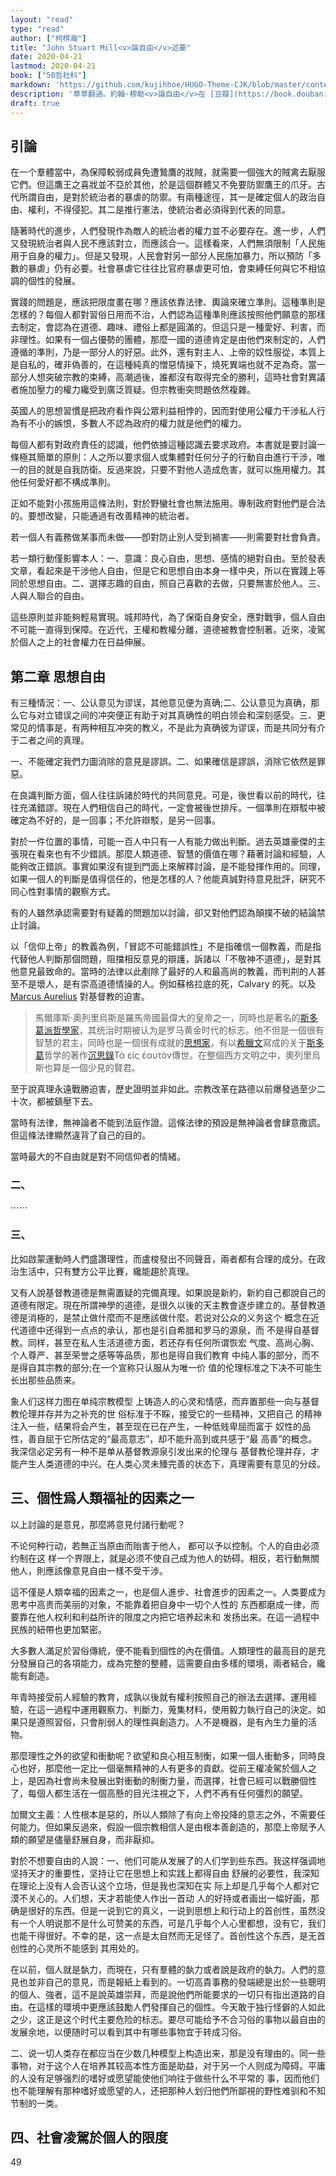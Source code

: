 ```yaml
---
layout: "read"
type: "read"
author: ["柯棋瀚"]
title: "John Stuart Mill<v>論自由</v>述要"
date: 2020-04-21
lastmod: 2020-04-21
book: ["50哲社科"]
markdown: 'https://github.com/kujihhoe/HUGO-Theme-CJK/blob/master/content/read/50-哲社科/352-論自由.md'
description: '草草翻過。約翰·穆勒<v>論自由</v>在 [豆瓣](https://book.douban.com/subject/6397522/) 上有討論'
draft: true
---
```


## 引論

在一个羣體當中，為保障較弱成員免遭鷙鷹的戕賊，就需要一個強大的賊禽去厭服它們。但這鷹王之喜戕並不亞於其他，於是這個群體又不免要防禦鷹王的爪牙。古代所謂自由，是對於統治者的暴虐的防禦。有兩種途徑，其一是確定個人的政治自由、權利，不得侵犯。其二是推行憲法，使統治者必須得到代表的同意。

隨著時代的進步，人們發現作為敵人的統治者的權力並不必要存在。進一步，人們又發現統治者與人民不應該對立，而應該合一。這樣看來，人們無須限制「人民施用于自身的權力」。但是又發現，人民會對另一部分人民施加暴力，所以預防「多數的暴虐」仍有必要。社會暴虐它往往比官府暴虐更可怕，會束縛任何與它不相協調的個性的發展。

實踐的問題是，應該把限度畫在哪？應該依靠法律、輿論來確立準則。這種準則是怎樣的？每個人都對習俗日用而不治，人們認為這種準則應該按照他們願意的那樣去制定，會認為在道德、趣味、禮俗上都是圓滿的。但這只是一種愛好、利害，而非理性。如果有一個占優勢的團體，那麼一國的道德肯定是由他們來制定的，人們遵循的準則，乃是一部分人的好惡。此外，還有對主人、上帝的奴性服從，本質上是自私的，確非偽善的，在這種純真的憎惡情操下，燒死異端也就不足為奇。當一部分人想突破宗教的束縛，高潮過後，誰都沒有取得完全的勝利，這時社會對異議者施加壓力的權力纔受到廣泛質疑。但宗教衝突問題依然複雜。

英國人的思想習慣是把政府看作與公眾利益相悖的，因而對使用公權力干涉私人行為有不小的嫉恨，多數人不認為政府的權力就是他們的權力。

每個人都有對政府責任的認識，他們依據這種認識去要求政府。本書就是要討論一條極其簡單的原則：人之所以要求個人或集體對任何分子的行動自由進行干涉，唯一的目的就是自我防衛。反過來說，只要不對他人造成危害，就可以施用權力。其他任何愛好都不構成準則。

正如不能對小孩施用這條法則，對於野蠻社會也無法施用。專制政府對他們是合法的。要想改變，只能通過有改善精神的統治者。

若一個人有義務做某事而未做——卽對防止別人受到禍害——則需要對社會負責。

若一類行動僅影響本人：一、意識：良心自由，思想、感情的絕對自由。至於發表文章，看起來是干涉他人自由，但是它和思想自由本身一樣中央，所以在實踐上等同於思想自由。二、選擇志趣的自由，照自己喜歡的去做，只要無害於他人。三、人與人聯合的自由。

這些原則並非能夠輕易實現。城邦時代，為了保衛自身安全，應對戰爭，個人自由不可能一直得到保障。在近代，王權和教權分離，道德被教會控制著。近來，凌駕於個人之上的社會權力在日益伸展。

## 第二章 思想自由

有三種情況：一、公认意见为谬误，其他意见便为真确;二、公认意见为真确，那么它与对立错误之间的冲突便正有助于对其真确性的明白领会和深刻感受。三、更常见的情事是，有两种相互冲突的教义，不是此为真确彼为谬误，而是共同分有介于二者之间的真理。

一、不能確定我們力圖消除的意見是謬誤。二、如果確信是謬誤，消除它依然是罪惡。

在良識判斷方面，個人往往訴諸於時代的共同意見。可是，後世看以前的時代，往往充滿錯謬。現在人們相信自己的時代，一定會被後世排斥。一個準則在辯駁中被確定為不好的，是一回事；不允許辯駁，是另一回事。

對於一件位置的事情，可能一百人中只有一人有能力做出判斷。過去英雄豪傑的主張現在看來也有不少錯誤。那麼人類道德、智慧的價值在哪？藉著討論和經驗，人能夠改正錯誤。事實如果沒有提到門面上來解釋討論，是不能發揮作用的。同理，如果一個人的判斷是值得信任的，他是怎樣的人？他能真誠對待意見批評，硏究不同心性對事情的觀察方式。

有的人雖然承認需要對有疑義的問題加以討論，卻又對他們認為顛撲不破的結論禁止討論。

以「信仰上帝」的教義為例，「冒認不可能錯誤性」不是指確信一個教義，而是指代替他人判斷那個問題，阻擋相反意見的辯護，訴諸以「不敬神不道德」，是對其他意見最致命的。當時的法律以此剷除了最好的人和最高尚的教義，而判㓝的人甚至不是壞人，是有崇高道德情操的人。例如蘇格拉底的死，Calvary 的死。以及 [Marcus Aurelius](https://en.wikipedia.org/wiki/Marcus_Aurelius) 對基督教的迫害。

> 馬爾庫斯·奧列里烏斯是羅馬帝國最偉大的皇帝之一，同時也是著名的[斯多葛派](https://zh.wikipedia.org/wiki/斯多葛派)[哲學家](https://zh.wikipedia.org/wiki/哲學家)，其统治时期被认为是罗马黄金时代的标志。他不但是一個很有智慧的君主，同時也是一個很有成就的[思想家](https://zh.wikipedia.org/wiki/思想家)，有以[希臘文](https://zh.wikipedia.org/wiki/希臘文)寫成的关于[斯多葛](https://zh.wikipedia.org/wiki/斯多葛)哲学的著作<v>[沉思錄](https://zh.wikipedia.org/wiki/沉思录)</v><n>Τὰ εἰς ἑαυτόν</n>傳世。在整個西方文明之中，奧列里烏斯也算是一個少見的賢君。

至于說真理永遠戰勝迫害，歷史證明並非如此。宗教改革在路德以前爆發過至少二十次，都被鎮壓下去。

當時有法律，無神論者不能到法庭作證。這條法律的預設是無神論者會肆意撒謊。但這條法律顯然違背了自己的目的。

當時最大的不自由就是對不同信仰者的情緒。

### 二、

⋯⋯

### 三、

比如啟蒙運動時人們盛讚理性，而盧梭發出不同聲音，兩者都有合理的成分。在政治生活中，只有雙方公平比賽，纔能趨於真理。

又有人說基督教道德是無需置疑的完備真理。如果說是新約，新約自己都說自己的道德有限定。現在所謂神學的道德，是很久以後的天主教會逐步建立的。基督教道德是消極的，是禁止做什麼而不是應該做什麼。若说对公众的义务这个 概念在近代道德中还得到一点点的承认，那也是引自希腊和罗马的源泉，而 不是得自基督教。同样，甚至在私人生活道德方面，若还存有任何所谓恢宏 气度、高尚心胸、个人尊严、甚至荣誉之感等等品质，那也是得自我们教育 中纯人事的部分，而不是得自其宗教的部分;在一个宣称只认服从为唯一价 值的伦理标准之下决不可能生长出那些品质来。

象人们这样力图在单纯宗教模型 上铸造人的心灵和情感，而弃置那些一向与基督教伦理并存并为之补充的世 俗标准于不睬，接受它的一些精神，又把自己 的精神注入一些，结果将会产生，甚至现在已在产生，一种低贱卑屈而富于 奴性的品性，善自屈于它所估定的“最高意志”，却不能升高到或共感于“最 高善”的概念。我深信必定另有一种不是单从基督教源泉引发出来的伦理与 基督教伦理并存，才能产生人类道德的中兴。在人类心灵未臻完善的状态下，真理需要有意见的分歧。

## 三、個性爲人類福祉的因素之一

以上討論的是意見，那麼將意見付諸行動呢？

不论何种行动，若無正当原由而贻害于他人， 都可以予以控制。个人的自由必须约制在这 样一个界限上，就是必须不使自己成为他人的妨碍。相反，若行動無關他人，則應該像意見自由一樣不受干涉。

這不僅是人類幸福的因素之一，也是個人進步、社會進步的因素之一。人类要成为思考中高贵而美丽的对象，不能靠着把自身中一切个人性的 东西都磨成一律，而要靠在他人权利和利益所许的限度之内把它培养起未和 发扬出来。在這一過程中民族的紐帶也更加緊密。

大多數人滿足於習俗傳統，便不能看到個性的內在價值。人類理性的最高目的是充分發展自己的各項能力，成為完整的整體，這需要自由多樣的環境，兩者結合，纔能有創造。

年青時接受前人經驗的教育，成孰以後就有權利按照自己的辦法去選擇、運用經驗，在這一過程中運用觀察力、判斷力，蒐集材料，使用毅力執行自己的決定。如果只是遵照習俗，只會削弱人的理性與創造力。人不是機器，是有內生力量的活物。

那麼理性之外的欲望和衝動呢？欲望和良心相互制衡，如果一個人衝動多，同時良心也好，那麼他一定比一個毫無精神的人有更多的貢獻。從前王權凌駕於個人之上，是因為社會尚未發展出對衝動的制衡力量，而選擇，社會已經可以戰勝個性了，每個人都生活在一個高懸的目光注視之下，人們不再有任何彊烈的願望。

加爾文主義：人性根本是惡的，所以人類除了有向上帝投降的意志之外，不需要任何能力。但如果反過來，假設一個宗教相信人是由根本善創造的，那麼上帝賦予人類的願望是儘量舒展自身，而非厭抑。

對於不想要自由的人說：一、他们可能从发展了的人们学到些东西。我这样强调地坚持天才的重要性，坚持让它在思想上和实践上都得自由 舒展的必要性，我深知在理论上没有人会否认这个立场，但是我也深知在实 际上却是几乎每个人都对它漠不关心的。人们想，天才若能使人作出一首动 人的好持或者画出一幅好画，那确是很好的东西。但是一说到它的真义，一说到思想上和行动上的首创性，虽然没有一个人明说那不是什么可赞美的东西，可是几乎每个人心里都想，没有它，我们也能干得很好。不幸的是，这一点是太自然而无足怪了。首创性这个东西，是无首创性的心灵所不能感到 其用处的。

在以前，個人就是埶力，而現在，只有羣體的埶力或者說是政府的埶力。人們的意見也並非自己的意見，而是報紙上看到的。一切高貴事務的發端總是出於一些聰明的個人、強者，這不是說英雄崇拜，而是說他們所能要求的一切只有指出道路的自由。在這樣的環境中更應該鼓勵人們發揮自己的個性。今天敢于独行怪僻的人如此之少，这正是这个时代主要危险的标志。要尽可能给予不合习俗的事物以最自由的发展余地，以便随时可以看到其中有哪些事物宜于转成习俗。

二、说一切人类存在都应当在少数几种模型上构造出来，那是没有理由的。同一些事物，对于这个人在培养其较高本性方面是助益，对于另一个人则成为障碍。平庸的人没有足够强烈的嗜好或愿望能使他们响往于做些什么不平常的 事，因而他们也不能理解有那种嗜好或愿望的人，还把那种人划归他們所鄙視的野性难驯和不知节制的一类。

## 四、社會凌駕於個人的限度

49

























